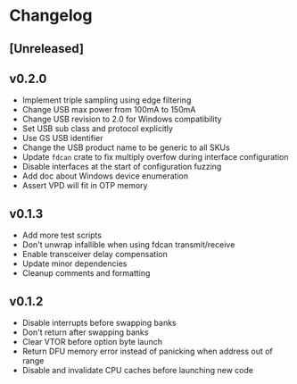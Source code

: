# Changelog

## [Unreleased]

## v0.2.0

- Implement triple sampling using edge filtering
- Change USB max power from 100mA to 150mA
- Change USB revision to 2.0 for Windows compatibility
- Set USB sub class and protocol explicitly
- Use GS USB identifier
- Change the USB product name to be generic to all SKUs
- Update `fdcan` crate to fix multiply overfow during interface configuration
- Disable interfaces at the start of configuration fuzzing
- Add doc about Windows device enumeration
- Assert VPD will fit in OTP memory

## v0.1.3

- Add more test scripts
- Don't unwrap infallible when using fdcan transmit/receive
- Enable transceiver delay compensation
- Update minor dependencies
- Cleanup comments and formatting

## v0.1.2

- Disable interrupts before swapping banks
- Don't return after swapping banks
- Clear VTOR before option byte launch
- Return DFU memory error instead of panicking when address out of range
- Disable and invalidate CPU caches before launching new code
